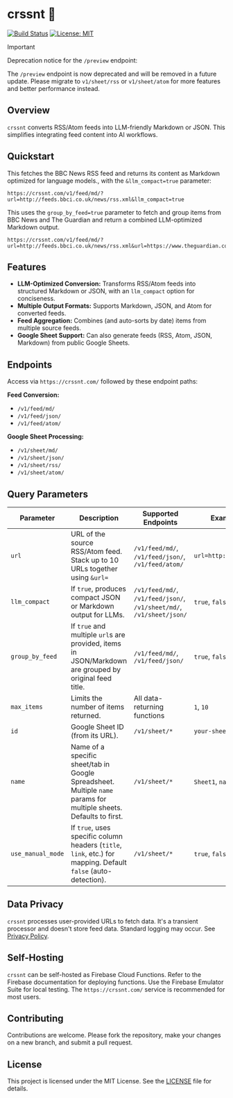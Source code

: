 # crssnt 🥐

[![Build Status](https://github.com/tgel0/crssnt/actions/workflows/main.yml/badge.svg)](https://github.com/tgel0/crssnt/actions/workflows/main.yml)
[![License: MIT](https://img.shields.io/badge/License-MIT-yellow.svg)](https://opensource.org/licenses/MIT)

> [!IMPORTANT]
> Deprecation notice for the `/preview` endpoint:
>
> The `/preview` endpoint is now deprecated and will be removed in a future update. 
> Please migrate to `v1/sheet/rss` or `v1/sheet/atom` for more features and better performance instead.

## Overview

`crssnt` converts RSS/Atom feeds into LLM-friendly Markdown or JSON. This simplifies integrating feed content into AI workflows.

## Quickstart

This fetches the BBC News RSS feed and returns its content as Markdown optimized for language models., with the `&llm_compact=true` parameter:

```
https://crssnt.com/v1/feed/md/?url=http://feeds.bbci.co.uk/news/rss.xml&llm_compact=true
```

This uses the `group_by_feed=true` parameter to fetch and group items from BBC News and The Guardian and return a combined LLM-optimized Markdown output.
```
https://crssnt.com/v1/feed/md/?url=http://feeds.bbci.co.uk/news/rss.xml&url=https://www.theguardian.com/world/rss&llm_compact=true&group_by_feed=true
```


## Features

*   **LLM-Optimized Conversion:** Transforms RSS/Atom feeds into structured Markdown or JSON, with an `llm_compact` option for conciseness.
*   **Multiple Output Formats:** Supports Markdown, JSON, and Atom for converted feeds.
*   **Feed Aggregation:** Combines (and auto-sorts by date) items from multiple source feeds.
*   **Google Sheet Support:** Can also generate feeds (RSS, Atom, JSON, Markdown) from public Google Sheets.

## Endpoints

Access via `https://crssnt.com/` followed by these endpoint paths:

**Feed Conversion:**
*   `/v1/feed/md/`
*   `/v1/feed/json/`
*   `/v1/feed/atom/`

**Google Sheet Processing:**
*   `/v1/sheet/md/`
*   `/v1/sheet/json/`
*   `/v1/sheet/rss/`
*   `/v1/sheet/atom/`

## Query Parameters

| Parameter         | Description                                                                                                   | Supported Endpoints                                    | Example Values/Notes                                      |
|-------------------|---------------------------------------------------------------------------------------------------------------|-----------------------------------------------------------------------------|-----------------------------------------------------------|
| `url`             | URL of the source RSS/Atom feed. Stack up to 10 URLs together using `&url=`                                   | `/v1/feed/md/`, `/v1/feed/json/`, `/v1/feed/atom/`                          | `url=http://example.com/feed.xml`                         |
| `llm_compact`     | If `true`, produces compact JSON or Markdown output for LLMs.                                                 | `/v1/feed/md/`, `/v1/feed/json/`, `/v1/sheet/md/`, `/v1/sheet/json/`       | `true`, `false`                                           |
| `group_by_feed`   | If `true` and multiple `url`s are provided, items in JSON/Markdown are grouped by original feed title.        | `/v1/feed/md/`, `/v1/feed/json/`                                            | `true`, `false`                                           |
| `max_items`       | Limits the number of items returned.                                                                          | All data-returning functions                                                | `1`, `10`                                                |
| `id`              | Google Sheet ID (from its URL).                                                                               | `/v1/sheet/*`                                                  | `your-sheet-id`                                           |
| `name`            | Name of a specific sheet/tab in Google Spreadsheet. Multiple `name` params for multiple sheets. Defaults to first. | `/v1/sheet/*`                                                  | `Sheet1`, `name=MyData&name=Sheet2`                       |
| `use_manual_mode` | If `true`, uses specific column headers (`title`, `link`, etc.) for mapping. Default `false` (auto-detection). | `/v1/sheet/*`                                                | `true`, `false`                                           |
## Data Privacy

`crssnt` processes user-provided URLs to fetch data. It's a transient processor and doesn't store feed data. Standard logging may occur. See [Privacy Policy](PRIVACY.md).

## Self-Hosting

`crssnt` can be self-hosted as Firebase Cloud Functions. Refer to the Firebase documentation for deploying functions. Use the Firebase Emulator Suite for local testing. The `https://crssnt.com/` service is recommended for most users.

## Contributing

Contributions are welcome. Please fork the repository, make your changes on a new branch, and submit a pull request.

## License

This project is licensed under the MIT License. See the [LICENSE](LICENSE) file for details.
